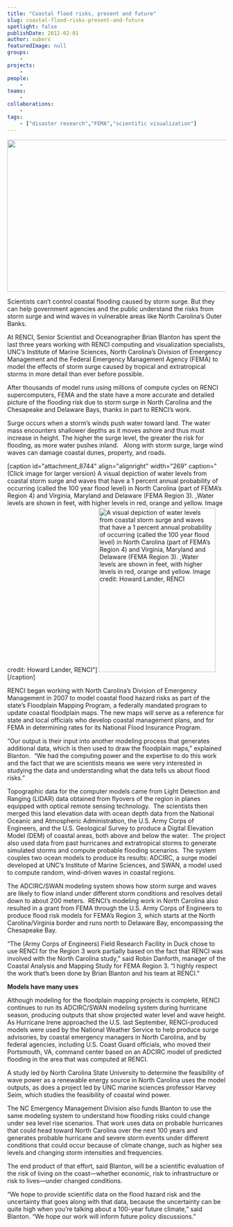 ```yaml
---
title: "Coastal flood risks, present and future"
slug: coastal-flood-risks-present-and-future
spotlight: false
publishDate: 2012-02-01
author: subers
featuredImage: null
groups:
    - 
projects:
    - 
people:
    - 
teams: 
    - 
collaborations:
    - 
tags:
    - ["disaster research","FEMA","scientific visualization"]
---
```

<p><img class="alignnone size-full wp-image-8746" title="floodmap-2012-STORY-header-img" src="http://www.renci.org/wp-content/uploads/2012/02/floodmap-2012-STORY-header-img.jpg" alt="" width="630" height="350" /><br class="spacer_" /></p>
<p>Scientists can’t control coastal flooding caused by storm surge. But they can help government agencies and the public understand the risks from storm surge and wind waves in vulnerable areas like North Carolina’s Outer Banks.<!--more--></p>
<p>At RENCI, Senior Scientist and Oceanographer Brian Blanton has spent the last three years working with RENCI computing and visualization specialists, UNC’s Institute of Marine Sciences, North Carolina’s Division of Emergency Management and the Federal Emergency Management Agency (FEMA) to model the effects of storm surge caused by tropical and extratropical storms in more detail than ever before possible.</p>
<p>After thousands of model runs using millions of compute cycles on RENCI supercomputers, FEMA and the state have a more accurate and detailed picture of the flooding risk due to storm surge in North Carolina and the Chesapeake and Delaware Bays, thanks in part to RENCI’s work.</p>
<p>Surge occurs when a storm’s winds push water toward land. The water mass encounters shallower depths as it moves ashore and thus must increase in height. The higher the surge level, the greater the risk for flooding, as more water pushes inland.   Along with storm surge, large wind waves can damage coastal dunes, property, and roads.</p>
<p>[caption id="attachment_8744" align="alignright" width="269" caption="(Click image for larger version) A visual depiction of water levels from coastal storm surge and waves that have a 1 percent annual probability of occurring (called the 100 year flood level) in North Carolina (part of FEMA’s Region 4) and Virginia, Maryland and Delaware  (FEMA Region 3). ,Water levels are shown in feet, with higher levels in red, orange and yellow.  Image credit: Howard Lander, RENCI"]<a href="http://www.renci.org/wp-content/uploads/2012/02/floodmap-2012-STORY-img.jpg"><img class="size-large wp-image-8744  " style="margin: 3px;" title="Coastal Flood Risk" src="http://www.renci.org/wp-content/uploads/2012/02/floodmap-2012-STORY-img-449x630.jpg" alt="A visual depiction of water levels from coastal storm surge and waves that have a 1 percent annual probability of occurring (called the 100 year flood level) in North Carolina (part of FEMA’s Region 4) and Virginia, Maryland and Delaware  (FEMA Region 3). ,Water levels are shown in feet, with higher levels in red, orange and yellow.  Image credit: Howard Lander, RENCI" width="269" height="378" /></a>[/caption]</p>
<p>RENCI began working with North Carolina’s Division of Emergency Management in 2007 to model coastal flood hazard risks as part of the state’s Floodplain Mapping Program, a federally mandated program to update coastal floodplain maps. The new maps will serve as a reference for state and local officials who develop coastal management plans, and for FEMA in determining rates for its National Flood Insurance Program.</p>
<p>“Our output is their input into another modeling process that generates additional data, which is then used to draw the floodplain maps,” explained Blanton.  “We had the computing power and the expertise to do this work and the fact that we are scientists means we were very interested in studying the data and understanding what the data tells us about flood risks.”</p>
<p>Topographic data for the computer models came from Light Detection and Ranging (LIDAR) data obtained from flyovers of the region in planes equipped with optical remote sensing technology.  The scientists then merged this land elevation data with ocean depth data from the National Oceanic and Atmospheric Administration, the U.S. Army Corps of Engineers, and the U.S. Geological Survey to produce a Digital Elevation Model (DEM) of coastal areas, both above and below the water.  The project also used data from past hurricanes and extratropical storms to generate simulated storms and compute probable flooding scenarios.  The system couples two ocean models to produce its results: ADCIRC, a surge model developed at UNC’s Institute of Marine Sciences, and SWAN, a model used to compute random, wind-driven waves in coastal regions.</p>
<p>The ADCIRC/SWAN modeling system shows how storm surge and waves are likely to flow inland under different storm conditions and resolves detail down to about 200 meters.  RENCI’s modeling work in North Carolina also resulted in a grant from FEMA through the U.S. Army Corps of Engineers to produce flood risk models for FEMA’s Region 3, which starts at the North Carolina/Virginia border and runs north to Delaware Bay, encompassing the Chesapeake Bay.</p>
<p>“The (Army Corps of Engineers) Field Research Facility in Duck chose to use RENCI for the Region 3 work partially based on the fact that RENCI was involved with the North Carolina study,” said Robin Danforth, manager of the Coastal Analysis and Mapping Study for FEMA Region 3. “I highly respect the work that’s been done by Brian Blanton and his team at RENCI.”</p>
<p><strong class="head2">Models have many uses</strong></p>
<p>Although modeling for the floodplain mapping projects is complete, RENCI continues to run its ADCIRC/SWAN modeling system during hurricane season, producing outputs that show projected water level and wave height. As Hurricane Irene approached the U.S. last September, RENCI-produced models were used by the National Weather Service to help produce surge advisories, by coastal emergency managers in North Carolina, and by federal agencies, including U.S. Coast Guard officials, who moved their Portsmouth, VA, command center based on an ADCIRC model of predicted flooding in the area that was computed at RENCI.</p>
<p>A study led by North Carolina State University to determine the feasibility of wave power as a renewable energy source in North Carolina uses the model outputs, as does a project led by UNC marine sciences professor Harvey Seim, which studies the feasibility of coastal wind power.</p>
<p>The NC Emergency Management Division also funds Blanton to use the same modeling system to understand how flooding risks could change under sea level rise scenarios. That work uses data on probable hurricanes that could head toward North Carolina over the next 100 years and generates probable hurricane and severe storm events under different conditions that could occur because of climate change, such as higher sea levels and changing storm intensities and frequencies.</p>
<p>The end product of that effort, said Blanton, will be a scientific evaluation of the risk of living on the coast—whether economic, risk to infrastructure or risk to lives—under changed conditions.</p>
<p>“We hope to provide scientific data on the flood hazard risk and the uncertainty that goes along with that data, because the uncertainty can be quite high when you’re talking about a 100-year future climate,” said Blanton. “We hope our work will inform future policy discussions.”</p>

